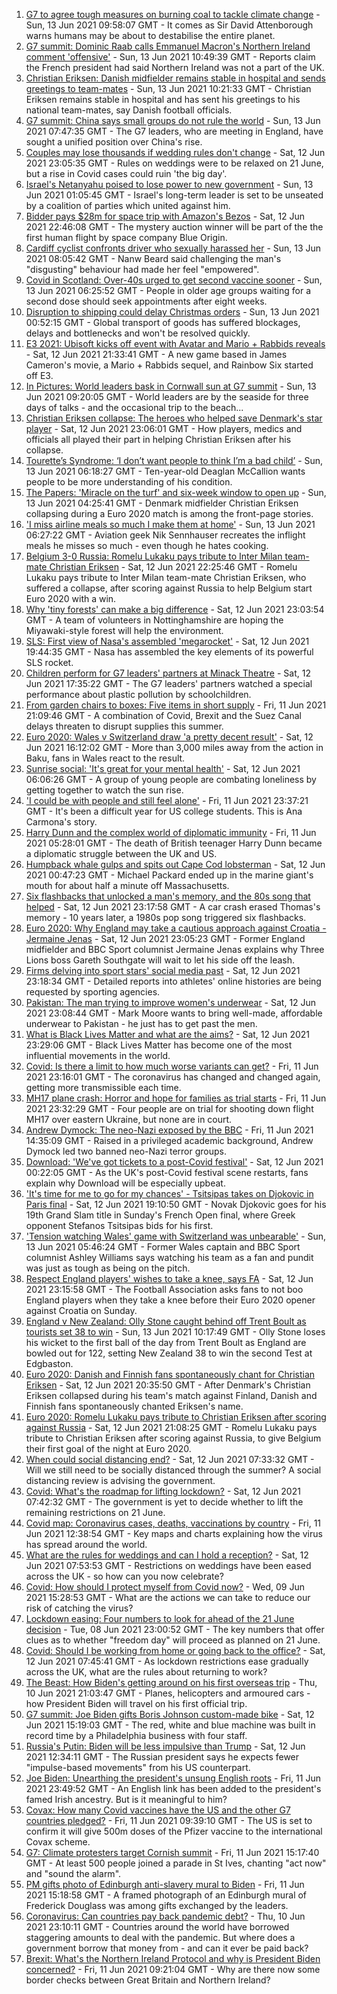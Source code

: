 1. [G7 to agree tough measures on burning coal to tackle climate change](https://www.bbc.co.uk/news/uk-politics-57456641) - Sun, 13 Jun 2021 09:58:07 GMT - It comes as Sir David Attenborough warns humans may be about to destabilise the entire planet.
2. [G7 summit: Dominic Raab calls Emmanuel Macron's Northern Ireland comment 'offensive'](https://www.bbc.co.uk/news/uk-politics-57460077) - Sun, 13 Jun 2021 10:49:39 GMT - Reports claim the French president had said Northern Ireland was not a part of the UK.
3. [Christian Eriksen: Danish midfielder remains stable in hospital and sends greetings to team-mates](https://www.bbc.co.uk/sport/football/57458630) - Sun, 13 Jun 2021 10:21:33 GMT - Christian Eriksen remains stable in hospital and has sent his greetings to his national team-mates, say Danish football officials.
4. [G7 summit: China says small groups do not rule the world](https://www.bbc.co.uk/news/world-asia-china-57458822) - Sun, 13 Jun 2021 07:47:35 GMT - The G7 leaders, who are meeting in England, have sought a unified position over China's rise.
5. [Couples may lose thousands if wedding rules don't change](https://www.bbc.co.uk/news/business-57443284) - Sat, 12 Jun 2021 23:05:35 GMT - Rules on weddings were to be relaxed on 21 June, but a rise in Covid cases could ruin 'the big day'.
6. [Israel's Netanyahu poised to lose power to new government](https://www.bbc.co.uk/news/world-middle-east-57396990) - Sun, 13 Jun 2021 01:05:45 GMT - Israel's long-term leader is set to be unseated by a coalition of parties which united against him.
7. [Bidder pays $28m for space trip with Amazon's Bezos](https://www.bbc.co.uk/news/world-us-canada-57457378) - Sat, 12 Jun 2021 22:46:08 GMT - The mystery auction winner will be part of the the first human flight by space company Blue Origin.
8. [Cardiff cyclist confronts driver who sexually harassed her](https://www.bbc.co.uk/news/uk-wales-57427696) - Sun, 13 Jun 2021 08:05:42 GMT - Nanw Beard said challenging the man's "disgusting" behaviour had made her feel "empowered".
9. [Covid in Scotland: Over-40s urged to get second vaccine sooner](https://www.bbc.co.uk/news/uk-scotland-57452506) - Sun, 13 Jun 2021 06:25:52 GMT - People in older age groups waiting for a second dose should seek appointments after eight weeks.
10. [Disruption to shipping could delay Christmas orders](https://www.bbc.co.uk/news/business-57446437) - Sun, 13 Jun 2021 00:52:15 GMT - Global transport of goods has suffered blockages, delays and bottlenecks and won't be resolved quickly.
11. [E3 2021: Ubisoft kicks off event with Avatar and Mario + Rabbids reveals](https://www.bbc.co.uk/news/technology-57457248) - Sat, 12 Jun 2021 21:33:41 GMT - A new game based in James Cameron's movie, a Mario + Rabbids sequel, and Rainbow Six started off E3.
12. [In Pictures: World leaders bask in Cornwall sun at G7 summit](https://www.bbc.co.uk/news/uk-57438878) - Sun, 13 Jun 2021 09:20:05 GMT - World leaders are by the seaside for three days of talks - and the occasional trip to the beach...
13. [Christian Eriksen collapse: The heroes who helped save Denmark's star player](https://www.bbc.co.uk/sport/football/57457388) - Sat, 12 Jun 2021 23:06:01 GMT - How players, medics and officials all played their part in helping Christian Eriksen after his collapse.
14. [Tourette’s Syndrome: ‘I don’t want people to think I’m a bad child’](https://www.bbc.co.uk/news/uk-northern-ireland-57435056) - Sun, 13 Jun 2021 06:18:27 GMT - Ten-year-old Deaglan McCallion wants people to be more understanding of his condition.
15. [The Papers: 'Miracle on the turf' and six-week window to open up](https://www.bbc.co.uk/news/blogs-the-papers-57457288) - Sun, 13 Jun 2021 04:25:41 GMT - Denmark midfielder Christian Eriksen collapsing during a Euro 2020 match is among the front-page stories.
16. ['I miss airline meals so much I make them at home'](https://www.bbc.co.uk/news/uk-scotland-glasgow-west-57411754) - Sun, 13 Jun 2021 06:27:22 GMT - Aviation geek Nik Sennhauser recreates the inflight meals he misses so much - even though he hates cooking.
17. [Belgium 3-0 Russia: Romelu Lukaku pays tribute to Inter Milan team-mate Christian Eriksen](https://www.bbc.co.uk/sport/football/51197540) - Sat, 12 Jun 2021 22:25:46 GMT - Romelu Lukaku pays tribute to Inter Milan team-mate Christian Eriksen, who suffered a collapse, after scoring against Russia to help Belgium start Euro 2020 with a win.
18. [Why 'tiny forests' can make a big difference](https://www.bbc.co.uk/news/uk-england-nottinghamshire-57414105) - Sat, 12 Jun 2021 23:03:54 GMT - A team of volunteers in Nottinghamshire are hoping the Miyawaki-style forest will help the environment.
19. [SLS: First view of Nasa's assembled 'megarocket'](https://www.bbc.co.uk/news/science-environment-57446686) - Sat, 12 Jun 2021 19:44:35 GMT - Nasa has assembled the key elements of its powerful SLS rocket.
20. [Children perform for G7 leaders' partners at Minack Theatre](https://www.bbc.co.uk/news/uk-england-cornwall-57454326) - Sat, 12 Jun 2021 17:35:22 GMT - The G7 leaders' partners watched a special performance about plastic pollution by schoolchildren.
21. [From garden chairs to boxes: Five items in short supply](https://www.bbc.co.uk/news/business-57433224) - Fri, 11 Jun 2021 21:09:46 GMT - A combination of Covid, Brexit and the Suez Canal delays threaten to disrupt supplies this summer.
22. [Euro 2020: Wales v Switzerland draw 'a pretty decent result'](https://www.bbc.co.uk/news/uk-wales-57453705) - Sat, 12 Jun 2021 16:12:02 GMT - More than 3,000 miles away from the action in Baku, fans in Wales react to the result.
23. [Sunrise social: 'It's great for your mental health'](https://www.bbc.co.uk/news/uk-northern-ireland-57435053) - Sat, 12 Jun 2021 06:06:26 GMT - A group of young people are combating loneliness by getting together to watch the sun rise.
24. ['I could be with people and still feel alone'](https://www.bbc.co.uk/news/world-us-canada-57434784) - Fri, 11 Jun 2021 23:37:21 GMT - It's been a difficult year for US college students. This is Ana Carmona's story.
25. [Harry Dunn and the complex world of diplomatic immunity](https://www.bbc.co.uk/news/uk-57436513) - Fri, 11 Jun 2021 05:28:01 GMT - The death of British teenager Harry Dunn became a diplomatic struggle between the UK and US.
26. [Humpback whale gulps and spits out Cape Cod lobsterman](https://www.bbc.co.uk/news/world-us-canada-57450685) - Sat, 12 Jun 2021 00:47:23 GMT - Michael Packard ended up in the marine giant's mouth for about half a minute off Massachusetts.
27. [Six flashbacks that unlocked a man's memory, and the 80s song that helped](https://www.bbc.co.uk/news/disability-50478524) - Sat, 12 Jun 2021 23:17:58 GMT - A car crash erased Thomas's memory - 10 years later, a 1980s pop song triggered six flashbacks.
28. [Euro 2020: Why England may take a cautious approach against Croatia - Jermaine Jenas](https://www.bbc.co.uk/sport/football/57436330) - Sat, 12 Jun 2021 23:05:23 GMT - Former England midfielder and BBC Sport columnist Jermaine Jenas explains why Three Lions boss Gareth Southgate will wait to let his side off the leash.
29. [Firms delving into sport stars' social media past](https://www.bbc.co.uk/news/uk-57405347) - Sat, 12 Jun 2021 23:18:34 GMT - Detailed reports into athletes' online histories are being requested by sporting agencies.
30. [Pakistan: The man trying to improve women's underwear](https://www.bbc.co.uk/news/world-asia-57268691) - Sat, 12 Jun 2021 23:08:44 GMT - Mark Moore wants to bring well-made, affordable underwear to Pakistan - he just has to get past the men.
31. [What is Black Lives Matter and what are the aims?](https://www.bbc.co.uk/news/explainers-53337780) - Sat, 12 Jun 2021 23:29:06 GMT - Black Lives Matter has become one of the most influential movements in the world.
32. [Covid: Is there a limit to how much worse variants can get?](https://www.bbc.co.uk/news/health-57431420) - Fri, 11 Jun 2021 23:16:01 GMT - The coronavirus has changed and changed again, getting more transmissible each time.
33. [MH17 plane crash: Horror and hope for families as trial starts](https://www.bbc.co.uk/news/world-europe-57443467) - Fri, 11 Jun 2021 23:32:29 GMT - Four people are on trial for shooting down flight MH17 over eastern Ukraine, but none are in court.
34. [Andrew Dymock: The neo-Nazi exposed by the BBC](https://www.bbc.co.uk/news/uk-57406673) - Fri, 11 Jun 2021 14:35:09 GMT - Raised in a privileged academic background, Andrew Dymock led two banned neo-Nazi terror groups.
35. [Download: 'We've got tickets to a post-Covid festival'](https://www.bbc.co.uk/news/uk-england-leicestershire-57387810) - Sat, 12 Jun 2021 00:22:05 GMT - As the UK's post-Covid festival scene restarts, fans explain why Download will be especially upbeat.
36. ['It's time for me to go for my chances' - Tsitsipas takes on Djokovic in Paris final](https://www.bbc.co.uk/sport/tennis/57448994) - Sat, 12 Jun 2021 19:10:50 GMT - Novak Djokovic goes for his 19th Grand Slam title in Sunday's French Open final, where Greek opponent Stefanos Tsitsipas bids for his first.
37. ['Tension watching Wales' game with Switzerland was unbearable'](https://www.bbc.co.uk/sport/football/57435706) - Sun, 13 Jun 2021 05:46:24 GMT - Former Wales captain and BBC Sport columnist Ashley Williams says watching his team as a fan and pundit was just as tough as being on the pitch.
38. [Respect England players' wishes to take a knee, says FA](https://www.bbc.co.uk/sport/football/57457120) - Sat, 12 Jun 2021 23:15:58 GMT - The Football Association asks fans to not boo England players when they take a knee before their Euro 2020 opener against Croatia on Sunday.
39. [England v New Zealand: Olly Stone caught behind off Trent Boult as tourists set 38 to win](https://www.bbc.co.uk/sport/av/cricket/57460326) - Sun, 13 Jun 2021 10:17:49 GMT - Olly Stone loses his wicket to the first ball of the day from Trent Boult as England are bowled out for 122, setting New Zealand 38 to win the second Test at Edgbaston.
40. [Euro 2020: Danish and Finnish fans spontaneously chant for Christian Eriksen](https://www.bbc.co.uk/sport/av/football/57456984) - Sat, 12 Jun 2021 20:35:50 GMT - After Denmark's Christian Eriksen collapsed during his team's match against Finland, Danish and Finnish fans spontaneously chanted Eriksen's name.
41. [Euro 2020: Romelu Lukaku pays tribute to Christian Eriksen after scoring against Russia](https://www.bbc.co.uk/sport/av/football/57457262) - Sat, 12 Jun 2021 21:08:25 GMT - Romelu Lukaku pays tribute to Christian Eriksen after scoring against Russia, to give Belgium their first goal of the night at Euro 2020.
42. [When could social distancing end?](https://www.bbc.co.uk/news/uk-51506729) - Sat, 12 Jun 2021 07:33:32 GMT - Will we still need to be socially distanced through the summer? A social distancing review is advising the government.
43. [Covid: What's the roadmap for lifting lockdown?](https://www.bbc.co.uk/news/explainers-52530518) - Sat, 12 Jun 2021 07:42:32 GMT - The government is yet to decide whether to lift the remaining restrictions on 21 June.
44. [Covid map: Coronavirus cases, deaths, vaccinations by country](https://www.bbc.co.uk/news/world-51235105) - Fri, 11 Jun 2021 12:38:54 GMT - Key maps and charts explaining how the virus has spread around the world.
45. [What are the rules for weddings and can I hold a reception?](https://www.bbc.co.uk/news/explainers-52811509) - Sat, 12 Jun 2021 07:53:53 GMT - Restrictions on weddings have been eased across the UK - so how can you now celebrate?
46. [Covid: How should I protect myself from Covid now?](https://www.bbc.co.uk/news/health-57087517) - Wed, 09 Jun 2021 15:28:53 GMT - What are the actions we can take to reduce our risk of catching the virus?
47. [Lockdown easing: Four numbers to look for ahead of the 21 June decision](https://www.bbc.co.uk/news/57403888) - Tue, 08 Jun 2021 23:00:52 GMT - The key numbers that offer clues as to whether "freedom day" will proceed as planned on 21 June.
48. [Covid: Should I be working from home or going back to the office?](https://www.bbc.co.uk/news/business-52567567) - Sat, 12 Jun 2021 07:45:41 GMT - As lockdown restrictions ease gradually across the UK, what are the rules about returning to work?
49. [The Beast: How Biden's getting around on his first overseas trip](https://www.bbc.co.uk/news/world-us-canada-57424507) - Thu, 10 Jun 2021 21:03:47 GMT - Planes, helicopters and armoured cars - how President Biden will travel on his first official trip.
50. [G7 summit: Joe Biden gifts Boris Johnson custom-made bike](https://www.bbc.co.uk/news/world-us-canada-57453840) - Sat, 12 Jun 2021 15:19:03 GMT - The red, white and blue machine was built in record time by a Philadelphia business with four staff.
51. [Russia's Putin: Biden will be less impulsive than Trump](https://www.bbc.co.uk/news/world-europe-57454358) - Sat, 12 Jun 2021 12:34:11 GMT - The Russian president says he expects fewer "impulse-based movements" from his US counterpart.
52. [Joe Biden: Unearthing the president's unsung English roots](https://www.bbc.co.uk/news/world-us-canada-57394351) - Fri, 11 Jun 2021 23:49:52 GMT - An English link has been added to the president's famed Irish ancestry. But is it meaningful to him?
53. [Covax: How many Covid vaccines have the US and the other G7 countries pledged?](https://www.bbc.co.uk/news/world-55795297) - Fri, 11 Jun 2021 09:39:10 GMT - The US is set to confirm it will give 500m doses of the Pfizer vaccine to the international Covax scheme.
54. [G7: Climate protesters target Cornish summit](https://www.bbc.co.uk/news/uk-england-cornwall-57445814) - Fri, 11 Jun 2021 15:17:40 GMT - At least 500 people joined a parade in St Ives, chanting "act now" and "sound the alarm".
55. [PM gifts photo of Edinburgh anti-slavery mural to Biden](https://www.bbc.co.uk/news/uk-scotland-edinburgh-east-fife-57441825) - Fri, 11 Jun 2021 15:18:58 GMT - A framed photograph of an Edinburgh mural of Frederick Douglass was among gifts exchanged by the leaders.
56. [Coronavirus: Can countries pay back pandemic debt?](https://www.bbc.co.uk/news/57432260) - Thu, 10 Jun 2021 23:10:11 GMT - Countries around the world have borrowed staggering amounts to deal with the pandemic. But where does a government borrow that money from - and can it ever be paid back?
57. [Brexit: What's the Northern Ireland Protocol and why is President Biden concerned?](https://www.bbc.co.uk/news/explainers-53724381) - Fri, 11 Jun 2021 09:21:04 GMT - Why are there now some border checks between Great Britain and Northern Ireland?
